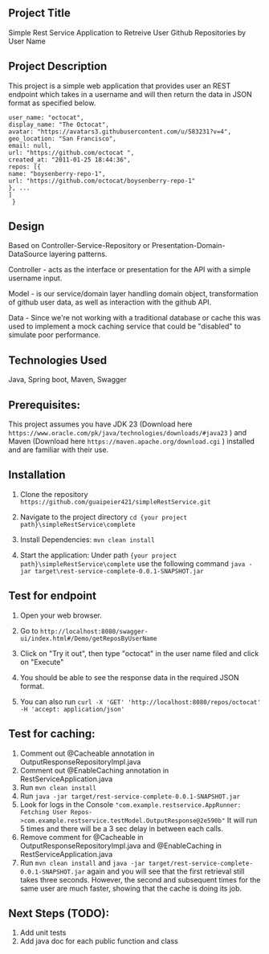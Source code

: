 ## Project Title
Simple Rest Service Application to Retreive User Github Repositories by User Name

## Project Description
This project is a simple web application that provides user an REST endpoint which takes in a username and will then
return the data in JSON format as specified below.
```{
user_name: "octocat",
display_name: "The Octocat",
avatar: "https://avatars3.githubusercontent.com/u/583231?v=4",
geo_location: "San Francisco",
email: null,
url: "https://github.com/octocat ",
created_at: "2011-01-25 18:44:36",
repos: [{
name: "boysenberry-repo-1",
url: "https://github.com/octocat/boysenberry-repo-1"
}, ...
]
 }
  ```
## Design
Based on Controller-Service-Repository or Presentation-Domain-DataSource layering patterns. 

Controller - acts as the interface or presentation for the API with a simple username input.

Model - is our service/domain layer handling domain object, transformation of github user data, as well as interaction with the github API.

Data - Since we're not working with a traditional database or cache this was used to implement a mock caching service that could be "disabled" to simulate poor performance.

## Technologies Used
Java, Spring boot, Maven, Swagger

## Prerequisites:
This project assumes you have JDK 23 (Download here ```https://www.oracle.com/pk/java/technologies/downloads/#java23``` )
and Maven (Download here ```https://maven.apache.org/download.cgi``` ) installed and are familiar with their use.

## Installation
1. Clone the repository
   ```https://github.com/guaipeier421/simpleRestService.git```

2. Navigate to the project directory
  ```cd {your project path}\simpleRestService\complete```

3. Install Dependencies:
   ```mvn clean install``` 

4. Start the application: Under path 
   ```{your project path}\simpleRestService\complete```
   use the following command
   ```java -jar target\rest-service-complete-0.0.1-SNAPSHOT.jar```
   
## Test for endpoint
1. Open your web browser.
2. Go to ```http://localhost:8080/swagger-ui/index.html#/Demo/getReposByUserName```
3. Click on "Try it out", then type "octocat" in the user name filed and click on "Execute"
4. You should be able to see the response data in the required JSON format.

5. You can also run ```curl -X 'GET' 'http://localhost:8080/repos/octocat' -H 'accept: application/json'```

## Test for caching:
1. Comment out @Cacheable annotation in OutputResponseRepositoryImpl.java
2. Comment out  @EnableCaching annotation in RestServiceApplication.java
3. Run ```mvn clean install``` 
4. Run ```java -jar target/rest-service-complete-0.0.1-SNAPSHOT.jar```
5. Look for logs in the Console
  ``` "com.example.restservice.AppRunner: Fetching User Repos->com.example.restservice.testModel.OutputResponse@2e590b" ```
   It will run 5 times and there will be a 3 sec delay in between each calls.
6. Remove comment for @Cacheable in OutputResponseRepositoryImpl.java and  @EnableCaching in RestServiceApplication.java
7. Run ```mvn clean install``` and ```java -jar target/rest-service-complete-0.0.1-SNAPSHOT.jar``` again 
   and you will see that the first retrieval still takes three seconds.  However, the second and subsequent 
   times for the same user are much faster, showing that the cache is doing its job.

## Next Steps (TODO):
1. Add unit tests
2. Add java doc for each public function and class
  


